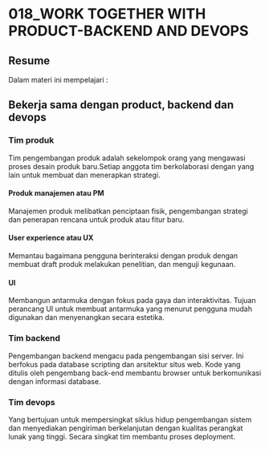 <h1>018_WORK TOGETHER WITH PRODUCT-BACKEND AND DEVOPS</h1>
<h2>Resume</h2>
Dalam materi ini mempelajari :
<h2>Bekerja sama dengan product, backend dan devops</h2>
<h3>Tim produk</h3>
Tim pengembangan produk adalah sekelompok orang yang mengawasi proses desain produk baru.Setiap anggota tim berkolaborasi dengan yang lain untuk membuat dan menerapkan strategi.
<h4> Produk manajemen atau PM</h4>
Manajemen produk melibatkan penciptaan fisik, pengembangan strategi dan penerapan rencana untuk produk atau fitur baru.
<h4>User experience atau UX</h4>
Memantau bagaimana pengguna berinteraksi dengan produk dengan membuat draft produk melakukan penelitian, dan menguji kegunaan.
<h4>UI</h4>
Membangun antarmuka dengan fokus pada gaya dan interaktivitas. Tujuan perancang UI untuk membuat antarmuka yang menurut pengguna mudah digunakan dan menyenangkan secara estetika.
<h3>Tim backend</h3>
Pengembangan backend mengacu pada pengembangan sisi server. Ini berfokus pada database scripting dan arsitektur situs web. Kode yang ditulis oleh pengembang back-end membantu browser untuk berkomunikasi dengan informasi database.
<h3>Tim devops</h3>
Yang bertujuan untuk mempersingkat siklus hidup pengembangan sistem dan menyediakan pengiriman berkelanjutan dengan kualitas perangkat lunak yang tinggi. Secara singkat tim membantu proses deployment.